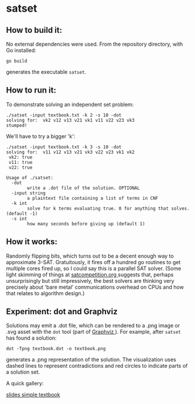 # satset

## How to build it:
No external dependencies were used. From the repository directory, with Go installed:
```
go build
```
generates the executable `satset`.

## How to run it:

To demonstrate solving an independent set problem:
```
./satset -input textbook.txt -k 2 -s 10 -dot
solving for:  vk2 v12 v13 v21 vk1 v11 v22 v23 vk3
stumped!
```

We'll have to try a bigger 'k':
```
./satset -input textbook.txt -k 3 -s 10 -dot
solving for:  v11 v12 v13 v21 vk3 v22 v23 vk1 vk2
 vk2: true
 v11: true
 v22: true
```

```
Usage of ./satset:
  -dot
    	write a .dot file of the solution. OPTIONAL
  -input string
    	a plaintext file containing a list of terms in CNF
  -k int
    	solve for k terms evaluating true. 0 for anything that solves. (default -1)
  -s int
    	how many seconds before giving up (default 1)
```

## How it works:
Randomly flipping bits, which turns out to be a decent enough way to approximate 3-SAT. Gratuitously, it fires off a hundred go routines to get multiple cores fired up, so I could say this is a parallel SAT solver. (Some light skimming of things at [ satcompetition.org ]( http://www.satcompetition.org ) suggests that, perhaps unsurprisingly but still impressively, the best solvers are thinking very precisely about 'bare metal' communications overhead on CPUs and how that relates to algorithm design.)

## Experiment: dot and Graphviz
Solutions may emit a .dot file, which can be rendered to a .png image or .svg asset with the `dot` tool (part of [ Graphviz ]( https://graphviz.org )). For example, after `satset` has found a solution:
```
dot -Tpng textbook.dot -o textbook.png
```
generates a .png representation of the solution. The visualization uses dashed lines to represent contradictions and red circles to indicate parts of a solution set.

A quick gallery:

[ slides ]( slides.png?raw=true )
[ simple ]( simple.png?raw=true )
[ textbook ]( textbook.png?raw=true )